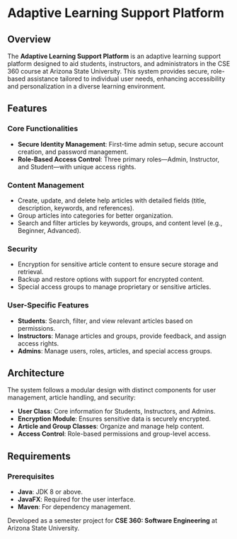 # Adaptive Learning Support Platform

## Overview
The **Adaptive Learning Support Platform** is an adaptive learning support platform designed to aid students, instructors, and administrators in the CSE 360 course at Arizona State University. This system provides secure, role-based assistance tailored to individual user needs, enhancing accessibility and personalization in a diverse learning environment.

## Features
### Core Functionalities
- **Secure Identity Management**: First-time admin setup, secure account creation, and password management.
- **Role-Based Access Control**: Three primary roles—Admin, Instructor, and Student—with unique access rights.

### Content Management
- Create, update, and delete help articles with detailed fields (title, description, keywords, and references).
- Group articles into categories for better organization.
- Search and filter articles by keywords, groups, and content level (e.g., Beginner, Advanced).

### Security
- Encryption for sensitive article content to ensure secure storage and retrieval.
- Backup and restore options with support for encrypted content.
- Special access groups to manage proprietary or sensitive articles.

### User-Specific Features
- **Students**: Search, filter, and view relevant articles based on permissions.
- **Instructors**: Manage articles and groups, provide feedback, and assign access rights.
- **Admins**: Manage users, roles, articles, and special access groups.

## Architecture
The system follows a modular design with distinct components for user management, article handling, and security:
- **User Class**: Core information for Students, Instructors, and Admins.
- **Encryption Module**: Ensures sensitive data is securely encrypted.
- **Article and Group Classes**: Organize and manage help content.
- **Access Control**: Role-based permissions and group-level access.

## Requirements
### Prerequisites
- **Java**: JDK 8 or above.
- **JavaFX**: Required for the user interface.
- **Maven**: For dependency management.

Developed as a semester project for **CSE 360: Software Engineering** at Arizona State University.
